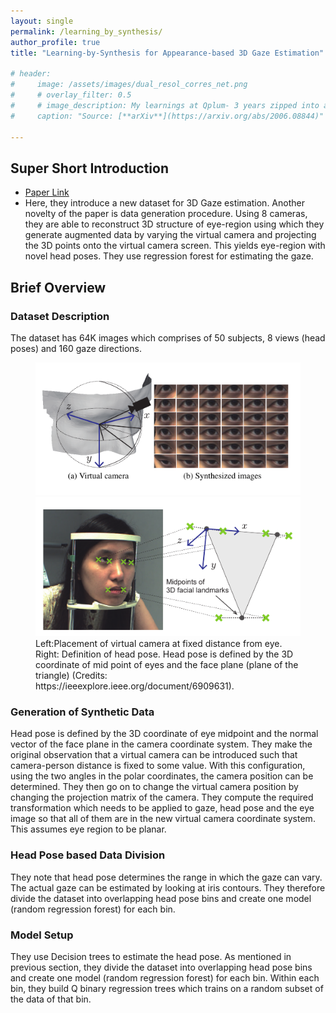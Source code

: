 ```yaml
---
layout: single
permalink: /learning_by_synthesis/
author_profile: true
title: "Learning-by-Synthesis for Appearance-based 3D Gaze Estimation"

# header:
#     image: /assets/images/dual_resol_corres_net.png
#     # overlay_filter: 0.5
#     # image_description: My learnings at Qplum- 3 years zipped into a 10 min read
#     caption: "Source: [**arXiv**](https://arxiv.org/abs/2006.08844)"

---
```


## Super Short Introduction
* [Paper Link](https://ieeexplore.ieee.org/document/6909631)
* Here, they introduce a new dataset for 3D Gaze estimation. Another novelty of the paper is data generation procedure. Using 8 cameras, they are able to reconstruct 3D structure of eye-region using which they generate augmented data by varying the virtual camera and projecting the 3D points onto the virtual camera screen. This yields eye-region with novel head poses. They use regression forest for estimating the gaze.

## Brief Overview
### Dataset Description
The dataset has 64K images which comprises of 50 subjects, 8 views (head poses) and 160 gaze directions.
<figure class="half">
    <a href="/assets/images/lbs_2013_1.png"><img src="/assets/images/lbs_2013_1.png"></a>
    <a href="/assets/images/lbs_2013_2.png"><img src="/assets/images/lbs_2013_2.png"></a>
    <figcaption>Left:Placement of virtual camera at fixed distance from eye. Right: Definition of head pose. Head pose is defined by the 3D coordinate of mid point of eyes and the face plane (plane of the triangle) (Credits: https://ieeexplore.ieee.org/document/6909631).</figcaption>
</figure>

### Generation of Synthetic Data
Head pose is defined by the 3D coordinate of eye midpoint and the normal vector of the face plane in the camera coordinate system. They make the original observation that a virtual camera can be introduced such that camera-person distance is fixed to some value. With this configuration, using the two angles in the polar coordinates, the camera position can be determined.
They then go on to change the virtual camera position by changing the projection matrix of the camera. They compute the required transformation which needs to be applied to gaze, head pose and the eye image so that all of them are in the new virtual camera coordinate system. This assumes eye region to be planar.

### Head Pose based Data Division
They note that head pose determines the range in which the gaze can vary. The actual gaze can be estimated by looking at iris contours. They therefore divide the dataset into overlapping head pose bins and create one model (random regression forest) for each bin.
### Model Setup
They use Decision trees to estimate the head pose. As mentioned in previous section, they divide the dataset into overlapping head pose bins and create one model (random regression forest) for each bin.  Within each bin, they build Q binary regression trees which trains on a random subset of the data of that bin.
